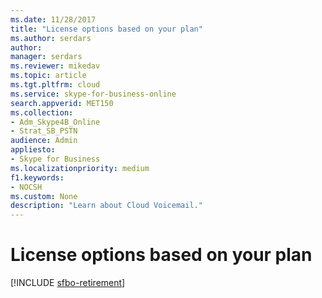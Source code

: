```yaml
---
ms.date: 11/28/2017
title: "License options based on your plan"
ms.author: serdars
author:
manager: serdars
ms.reviewer: mikedav
ms.topic: article
ms.tgt.pltfrm: cloud
ms.service: skype-for-business-online
search.appverid: MET150
ms.collection: 
- Adm_Skype4B_Online
- Strat_SB_PSTN
audience: Admin
appliesto:
- Skype for Business 
ms.localizationpriority: medium
f1.keywords:
- NOCSH
ms.custom: None
description: "Learn about Cloud Voicemail."
---
```


# License options based on your plan

[!INCLUDE [sfbo-retirement](../../../Hub/includes/sfbo-retirement.md)]



